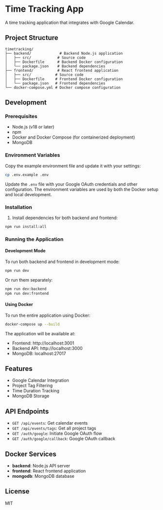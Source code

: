 # Time Tracking App

A time tracking application that integrates with Google Calendar.

## Project Structure

```
timetracking/
├── backend/             # Backend Node.js application
│   ├── src/            # Source code
│   ├── Dockerfile      # Backend Docker configuration
│   └── package.json    # Backend dependencies
├── frontend/           # React frontend application
│   ├── src/           # Source code
│   ├── Dockerfile     # Frontend Docker configuration
│   └── package.json   # Frontend dependencies
└── docker-compose.yml # Docker compose configuration
```

## Development

### Prerequisites

- Node.js (v18 or later)
- npm
- Docker and Docker Compose (for containerized deployment)
- MongoDB

### Environment Variables

Copy the example environment file and update it with your settings:

```bash
cp .env.example .env
```

Update the `.env` file with your Google OAuth credentials and other configuration. The environment variables are used by both the Docker setup and local development.

### Installation

1. Install dependencies for both backend and frontend:

```bash
npm run install:all
```

### Running the Application

#### Development Mode

To run both backend and frontend in development mode:

```bash
npm run dev
```

Or run them separately:

```bash
npm run dev:backend
npm run dev:frontend
```

#### Using Docker

To run the entire application using Docker:

```bash
docker-compose up --build
```

The application will be available at:
- Frontend: http://localhost:3001
- Backend API: http://localhost:3000
- MongoDB: localhost:27017

## Features

- Google Calendar Integration
- Project Tag Filtering
- Time Duration Tracking
- MongoDB Storage

## API Endpoints

- `GET /api/events`: Get calendar events
- `GET /api/events/tags`: Get all project tags
- `GET /auth/google`: Initiate Google OAuth flow
- `GET /auth/google/callback`: Google OAuth callback

## Docker Services

- **backend**: Node.js API server
- **frontend**: React frontend application
- **mongodb**: MongoDB database

## License

MIT 